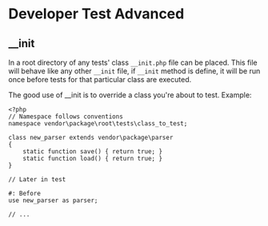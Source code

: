 # Developer Test Advanced

## __init

In a root directory of any tests' class `__init.php` file can be placed.
This file will behave like any other `__init` file, if `__init` method is
define, it will be run once before tests for that particular class are
executed.

The good use of __init is to override a class you're about to test. Example:

    <?php
    // Namespace follows conventions
    namespace vendor\package\root\tests\class_to_test;

    class new_parser extends vendor\package\parser
    {
        static function save() { return true; }
        static function load() { return true; }
    }

    // Later in test

    #: Before
    use new_parser as parser;

    // ...
